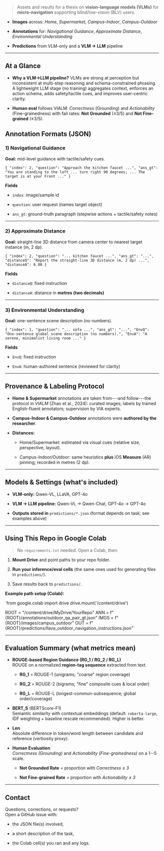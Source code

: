 > Assets and results for a thesis on **vision-language models (VLMs)** for **micro-navigation** supporting blind/low-vision (BLV) users.

- **Images** across: _Home_, _Supermarket_, _Campus-Indoor_, _Campus-Outdoor_

- **Annotations** for: _Navigational Guidance_, _Approximate Distance_, _Environmental Understanding_

- **Predictions** from VLM-only and a **VLM → LLM** pipeline

---

## At a Glance

- **Why a VLM→LLM pipeline?** VLMs are strong at perception but inconsistent at multi-step reasoning and schema-constrained phrasing. A lightweight LLM stage (no training) aggregates context, enforces an action schema, adds safety/tactile cues, and improves user-centric clarity.

- **Human eval** follows VIALM: _Correctness_ (Grounding) and _Actionability_ (Fine-grainedness) with fail rates: **Not Grounded** (≤3/5) and **Not Fine-grained** (≤3/5).

## Annotation Formats (JSON)

### 1) Navigational Guidance

**Goal:** mid-level guidance with tactile/safety cues.

`{
  "index": 2,
  "question": "Approach the kitchen faucet ...",
  "ans_gt": "You are standing to the left ... turn right 90 degrees; ... The target is at your Front ..."
}`

**Fields**

- `index`: image/sample id

- `question`: user request (names target object)

- `ans_gt`: ground-truth paragraph (stepwise actions + tactile/safety notes)

---

### 2) Approximate Distance

**Goal:** straight-line 3D distance from camera center to nearest target instance (m, 2 dp).

`{
  "index": 2,
  "question": "... kitchen faucet ...",
  "ans_gt": "...",
  "distanceQ": "Report the straight-line 3D distance (m, 2 dp) ...",
  "distanceA": 6.08
}`

**Fields**

- `distanceQ`: fixed instruction

- `distanceA`: distance in **metres (two decimals)**

---

### 3) Environmental Understanding

**Goal:** one-sentence scene description (no numbers).

`{
  "index": 1,
  "question": "... sofa ...",
  "ans_gt": "...",
  "EnvQ": "One-sentence global scene description (no numbers).",
  "EnvA": "A serene, minimalist living room ..."
}`

**Fields**

- `EnvQ`: fixed instruction

- `EnvA`: human-authored sentence (reviewed for clarity)

---

## Provenance & Labeling Protocol

- **Home & Supermarket** annotations are taken from---and follow---the protocol in _VIALM_ (Zhao et al., 2024): curated images; labels by trained English-fluent annotators; supervision by VIA experts.

- **Campus-Indoor & Campus-Outdoor** annotations were **authored by the researcher**.

- **Distances:**

  - Home/Supermarket: estimated via visual cues (relative size, perspective, layout).

  - Campus-Indoor/Outdoor: same heuristics **plus** iOS **Measure** (AR) pinning; recorded in metres (2 dp).

---

## Models & Settings (what's included)

- **VLM-only:** Qwen-VL, LLaVA, GPT-4o

- **VLM → LLM pipeline:** Qwen-VL → Qwen-Chat, GPT-4o → GPT-4o

- **Outputs stored in** `predictions/*.json` (format depends on task; see examples above)

---

## Using This Repo in Google Colab

> No `requirements.txt` needed. Open a Colab, then:

1.  **Mount Drive** and point paths to your repo folder.

2.  **Run your inference/eval cells** (the same ones used for generating files in `predictions/`).

3.  Save results back to `predictions/`.

**Example path setup (Colab):**

`from google.colab import drive
drive.mount('/content/drive')

ROOT = "/content/drive/MyDrive/YourRepo"
ANN = f"{ROOT}/annotations/outdoor_qa_pair_gt.json"
IMGS = f"{ROOT}/images/campus_outdoor"
OUT = f"{ROOT}/predictions/llava_outdoor_navigation_instructions.json"`

---

## Evaluation Summary (what metrics mean)

- **ROUGE-based Region Guidance (RG_1 / RG_2 / RG_L)**\
  ROUGE on a normalized **region-tag sequence** extracted from text.

  - **RG_1** = ROUGE-1 (unigrams; "coarse" region coverage)

  - **RG_2** = ROUGE-2 (bigrams; "fine" composite cues & local order)

  - **RG_L** = ROUGE-L (longest-common-subsequence; global order/coverage)

- **BERT_S** (BERTScore-F1)\
  Semantic similarity with contextual embeddings (default: `roberta-large`, IDF weighting + baseline rescale recommended). Higher is better.

- **Len**\
  Absolute difference in token/word length between candidate and reference (verbosity proxy).

- **Human Evaluation**\
  _Correctness (Grounding)_ and _Actionability (Fine-grainedness)_ on a 1--5 scale.

  - **Not Grounded Rate** = proportion with _Correctness ≤ 3_

  - **Not Fine-grained Rate** = proportion with _Actionability ≤ 3_

---

## Contact

Questions, corrections, or requests?\
Open a GitHub issue with:

- the JSON file(s) involved,

- a short description of the task,

- the Colab cell(s) you ran and any logs.

